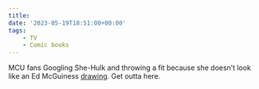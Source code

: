 ```yaml
---
title:
date: '2023-05-19T18:51:00+00:00'
tags:
    - TV
    - Comic books
---
```


MCU fans Googling She-Hulk and throwing a fit because she doesn’t look like an Ed McGuiness [drawing](https://i.pinimg.com/originals/55/cf/fd/55cffd0488c28d96d05b18cee9ca615d.jpg). Get outta here.
